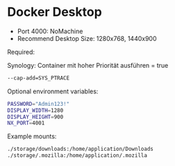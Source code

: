 # Docker Desktop

* Port 4000: NoMachine
* Recommend Desktop Size: 1280x768, 1440x900

Required:

Synology: Container mit hoher Priorität ausführen = true

```bash
--cap-add=SYS_PTRACE
```

Optional environment variables:

```bash
PASSWORD="Admin123!"
DISPLAY_WIDTH=1280
DISPLAY_HEIGHT=900
NX_PORT=4001
```

Example mounts:

```bash
./storage/downloads:/home/application/Downloads
./storage/.mozilla:/home/application/.mozilla
```
